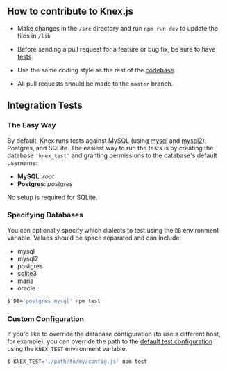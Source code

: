 ## How to contribute to Knex.js

* Make changes in the `/src` directory and run `npm run dev` to
update the files in `/lib`

* Before sending a pull request for a feature or bug fix, be sure to have
[tests](https://github.com/tgriesser/knex/tree/master/test).

* Use the same coding style as the rest of the
[codebase](https://github.com/tgriesser/knex/blob/master/knex.js).

* All pull requests should be made to the `master` branch.

## Integration Tests

### The Easy Way

By default, Knex runs tests against MySQL (using [mysql](https://github.com/felixge/node-mysql) and [mysql2](https://github.com/sidorares/node-mysql2)), Postgres, and SQLite. The easiest way to run the tests is by creating the database `'knex_test'` and granting permissions to the database's default username:

* **MySQL**: *root*
* **Postgres**: *postgres*

No setup is required for SQLite.

### Specifying Databases
You can optionally specify which dialects to test using the `DB` environment variable. Values should be space separated and can include:
* mysql
* mysql2
* postgres
* sqlite3
* maria
* oracle

```bash
$ DB='postgres mysql' npm test
```

### Custom Configuration
If you'd like to override the database configuration (to use a different host, for example), you can override the path to the [default test configuration](https://github.com/tgriesser/knex/blob/master/test/knexfile.js) using the `KNEX_TEST` environment variable.

```bash
$ KNEX_TEST='./path/to/my/config.js' npm test
```
